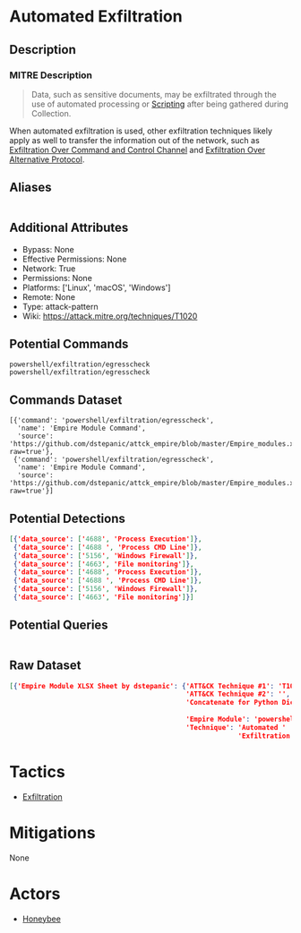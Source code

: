 
# Automated Exfiltration

## Description

### MITRE Description

> Data, such as sensitive documents, may be exfiltrated through the use of automated processing or [Scripting](https://attack.mitre.org/techniques/T1064) after being gathered during Collection. 

When automated exfiltration is used, other exfiltration techniques likely apply as well to transfer the information out of the network, such as [Exfiltration Over Command and Control Channel](https://attack.mitre.org/techniques/T1041) and [Exfiltration Over Alternative Protocol](https://attack.mitre.org/techniques/T1048).

## Aliases

```

```

## Additional Attributes

* Bypass: None
* Effective Permissions: None
* Network: True
* Permissions: None
* Platforms: ['Linux', 'macOS', 'Windows']
* Remote: None
* Type: attack-pattern
* Wiki: https://attack.mitre.org/techniques/T1020

## Potential Commands

```
powershell/exfiltration/egresscheck
powershell/exfiltration/egresscheck
```

## Commands Dataset

```
[{'command': 'powershell/exfiltration/egresscheck',
  'name': 'Empire Module Command',
  'source': 'https://github.com/dstepanic/attck_empire/blob/master/Empire_modules.xlsx?raw=true'},
 {'command': 'powershell/exfiltration/egresscheck',
  'name': 'Empire Module Command',
  'source': 'https://github.com/dstepanic/attck_empire/blob/master/Empire_modules.xlsx?raw=true'}]
```

## Potential Detections

```json
[{'data_source': ['4688', 'Process Execution']},
 {'data_source': ['4688 ', 'Process CMD Line']},
 {'data_source': ['5156', 'Windows Firewall']},
 {'data_source': ['4663', 'File monitoring']},
 {'data_source': ['4688', 'Process Execution']},
 {'data_source': ['4688 ', 'Process CMD Line']},
 {'data_source': ['5156', 'Windows Firewall']},
 {'data_source': ['4663', 'File monitoring']}]
```

## Potential Queries

```json

```

## Raw Dataset

```json
[{'Empire Module XLSX Sheet by dstepanic': {'ATT&CK Technique #1': 'T1020',
                                            'ATT&CK Technique #2': '',
                                            'Concatenate for Python Dictionary': '"powershell/exfiltration/egresscheck":  '
                                                                                 '["T1020"],',
                                            'Empire Module': 'powershell/exfiltration/egresscheck',
                                            'Technique': 'Automated '
                                                         'Exfiltration'}}]
```

# Tactics


* [Exfiltration](../tactics/Exfiltration.md)


# Mitigations

None

# Actors


* [Honeybee](../actors/Honeybee.md)

